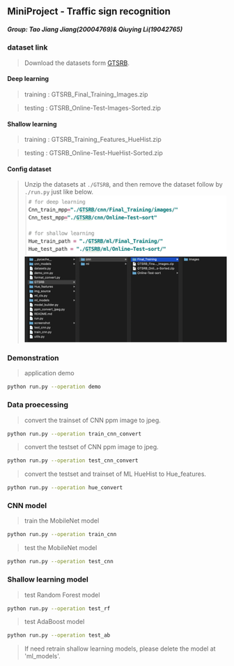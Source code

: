 ## MiniProject - Traffic sign recognition

##### Group: Tao Jiang Jiang(20004769)& Qiuying Li(19042765)



### dataset link
> Download the datasets form
> [GTSRB](https://sid.erda.dk/public/archives/daaeac0d7ce1152aea9b61d9f1e19370/published-archive.html).


#### Deep learning
>   training :  GTSRB_Final_Training_Images.zip

>   testing :   GTSRB_Online-Test-Images-Sorted.zip


#### Shallow learning 
>   training : GTSRB_Training_Features_HueHist.zip

>   testing : GTSRB_Online-Test-HueHist-Sorted.zip

#### Config dataset
> Unzip the datasets at `./GTSRB`, and then remove the dataset follow by `./run.py` just like below.
![avatar](./screenshot/path.png)
![avatar](./screenshot/path2.png)




	
### Demonstration
> application demo
```bash
python run.py --operation demo
```


### Data proecessing
> convert the trainset of CNN ppm image to  jpeg.

```bash
python run.py --operation train_cnn_convert
```

> convert the testset of CNN ppm image to  jpeg.

```bash
python run.py --operation test_cnn_convert
```

> convert the testset and trainset of ML HueHist to Hue_features.

```bash
python run.py --operation hue_convert
```

### CNN model
> train the MobileNet model

```bash
python run.py --operation train_cnn
```

> test the MobileNet model

```bash
python run.py --operation test_cnn
```

### Shallow learning model 
> test Random Forest model

```bash
python run.py --operation test_rf
```

> test AdaBoost model

```bash
python run.py --operation test_ab
```

>If need retrain shallow learning models, please delete the model at 'ml_models'.
